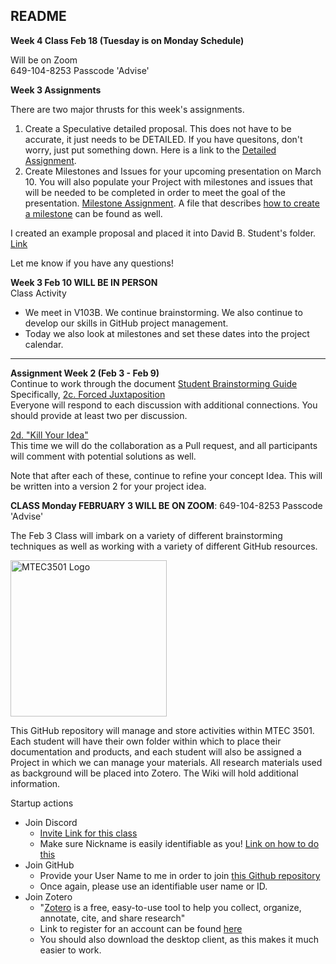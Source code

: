 ## README

**Week 4 Class Feb 18 (Tuesday is on Monday Schedule)**  

Will be on Zoom  
649-104-8253 Passcode 'Advise'

**Week 3 Assignments**

There are two major thrusts for this week's assignments.

1. Create a Speculative detailed proposal.  This does not have to be accurate, it just needs to be DETAILED.  If you have quesitons, don't worry, just put something down.
Here is a link to the [Detailed Assignment](https://github.com/entertainmenttechnology/Smith-MTEC3501-HD13-2025S/blob/main/documents-Class/03_ProjectTracking/03-Detailed-Speculative-Proposal.md).
2. Create Milestones and Issues for your upcoming presentation on March 10.  You will also populate your Project with milestones and issues that will be needed to be completed in order to meet the goal of the presentation. [Milestone Assignment](https://github.com/entertainmenttechnology/Smith-MTEC3501-HD13-2025S/blob/main/documents-Class/03_ProjectTracking/03-Structuring_Milestones_for_Presentation.md).  A file that describes [how to create a milestone](https://github.com/entertainmenttechnology/Smith-MTEC3501-HD13-2025S/blob/main/documents-Class/03_ProjectTracking/Create_A_Milestone.md) can be found as well.

I created an example proposal and placed it into David B. Student's folder.   [Link](https://github.com/entertainmenttechnology/Smith-MTEC3501-HD13-2025S/blob/main/projects/David-Student/DBStudent-Clamorous%20ELF%20Detailed%20Speculative%20Proposal.md)  

Let me know if you have any questions!

**Week 3 Feb 10 WILL BE IN PERSON**   
Class Activity
- We meet in V103B.  We continue brainstorming.  We also continue to develop our skills in GitHub project management.  
- Today we also look at milestones and set these dates into the project calendar.

---

**Assignment Week 2 (Feb 3 - Feb 9)**  
Continue to work through the document [Student Brainstorming Guide](https://github.com/entertainmenttechnology/Smith-MTEC3501-HD13-2025S/blob/main/documents-Class/02_Brainstorming/02_Student_Brainstorming_Guide.md)   
Specifically, 
[2c. Forced Juxtaposition](https://github.com/entertainmenttechnology/Smith-MTEC3501-HD13-2025S/blob/main/documents-Class/02_Brainstorming/02_Student_Brainstorming_Guide.md#c-forced-juxtaposition-github-discussions)  
Everyone will respond to each discussion with additional connections.  You should provide at least two per discussion.  

[2d. "Kill Your Idea"](https://github.com/entertainmenttechnology/Smith-MTEC3501-HD13-2025S/blob/main/documents-Class/02_Brainstorming/02_Student_Brainstorming_Guide.md#d-kill-your-idea-test-github-pull-requests)  
This time we will do the collaboration as a Pull request, and all participants will comment with potential solutions as well.  

Note that after each of these, continue to refine your concept Idea.  This will be written into a version 2 for your project idea.




**CLASS Monday FEBRUARY 3 WILL BE ON ZOOM**: 649-104-8253 Passcode 'Advise'  

The Feb 3 Class will imbark on a variety of different brainstorming techniques as well as working with a variety of different GitHub resources.


<img src="https://raw.githubusercontent.com/davidbrucesmith/Smith-MTEC3501-HD13-2025S/main/assets/images/DALL%C2%B7E%202025-01-26%2010.48.43%20-%20MTEC3501-logo%20.jpeg"  alt="MTEC3501 Logo" style="width: 250px; height: auto;">

This GitHub repository will manage and store activities within MTEC 3501.  Each student will have their own folder within which to place their documentation and products, and each student will also be assigned a Project in which we can manage your materials.  All research materials used as background will be placed into Zotero. The Wiki will hold additional information.  

Startup actions

- Join Discord
  - [Invite Link for this class](https://discord.gg/w2KpK6JRfJ)
  - Make sure Nickname is easily identifiable as you! [Link on how to do this](https://www.wikihow.com/Change-Discord-Nickname)
- Join GitHub
  - Provide your User Name to me in order to join [this Github repository](https://github.com/entertainmenttechnology/Smith-MTEC3501-HD13-2025S)
  - Once again, please use an identifiable user name or ID.
- Join Zotero
  - "[Zotero](https://www.zotero.org/) is a free, easy-to-use tool to help you collect, organize, annotate, cite, and share research"
  - Link to register for an account can be found [here](https://www.zotero.org/user/register/)
  - You should also download the desktop client, as this makes it much easier to work.

 

